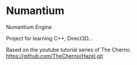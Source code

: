 # Numantium
Numantium Engine

Project for learning C++, Direct3D...

Based on the youtube tutorial series of The Cherno.
https://github.com/TheCherno/Hazel.git
